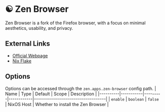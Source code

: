 # ☯️ Zen Browser
Zen Browser is a fork of the Firefox browser, with a focus on minimal aesthetics, usability, and privacy.


## External Links
- [Official Webpage](https://zen-browser.app/)
- [Nix Flake](https://github.com/0xc000022070/zen-browser-flake)


## Options
Options can be accessed through the `zen.apps.zen-browser` config path.
| Name     | Type      | Default | Scope      | Description                        |
|----------|-----------|---------|------------|------------------------------------|
| `enable` | `boolean` | `false` | NixOS Host | Whether to install the Zen Browser |
